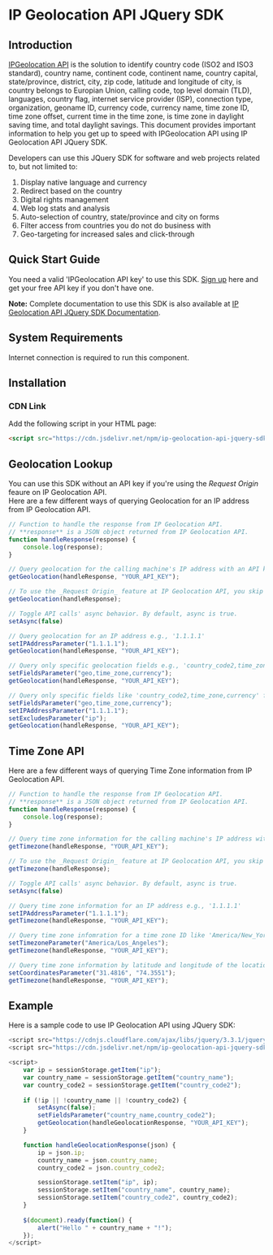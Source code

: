 # IP Geolocation API JQuery SDK

## Introduction

[IPGeolocation API](https://ipgeolocation.io) is the solution to identify country code (ISO2 and ISO3 standard), country name, continent code, continent name, country capital, state/province, district, city, zip code, latitude and longitude of city, is country belongs to Europian Union, calling code, top level domain (TLD), languages, country flag, internet service provider (ISP), connection type, organization, geoname ID, currency code, currency name, time zone ID, time zone offset, current time in the time zone, is time zone in daylight saving time, and total daylight savings. This document provides important information to help you get up to speed with IPGeolocation API using IP Geolocation API JQuery SDK.

Developers can use this JQuery SDK for software and web projects related to, but not limited to:

1. Display native language and currency
2. Redirect based on the country
3. Digital rights management
4. Web log stats and analysis
5. Auto-selection of country, state/province and city on forms
6. Filter access from countries you do not do business with
7. Geo-targeting for increased sales and click-through

## Quick Start Guide

You need a valid 'IPGeolocation API key' to use this SDK. [Sign up](https://ipgeolocation.io/signup) here and get your free API key if you don't have one.

**Note:** Complete documentation to use this SDK is also available at [IP Geolocation API JQuery SDK Documentation](https://ipgeolocation.io/documentation/ip-geolocation-api-jquery-sdk-201809051507).

## System Requirements  

Internet connection is required to run this component.

## Installation
### CDN Link

Add the following script in your HTML page:

```html
<script src="https://cdn.jsdelivr.net/npm/ip-geolocation-api-jquery-sdk@1.0.5/ipgeolocation.min.js"></script>
```

## Geolocation Lookup

You can use this SDK without an API key if you're using the _Request Origin_ feaure on IP Geolocation API.  
Here are a few different ways of querying Geolocation for an IP address from IP Geolocation API.

```javascript
// Function to handle the response from IP Geolocation API.
// **response** is a JSON object returned from IP Geolocation API.
function handleResponse(response) {
    console.log(response);
}

// Query geolocation for the calling machine's IP address with an API key (optional, if you're using _Request Origin_ feature at IP Geolocation API)
getGeolocation(handleResponse, "YOUR_API_KEY");

// To use the _Request Origin_ feature at IP Geolocation API, you skip the API key parameter.
getGeolocation(handleResponse);

// Toggle API calls' async behavior. By default, async is true.
setAsync(false)

// Query geolocation for an IP address e.g., '1.1.1.1'
setIPAddressParameter("1.1.1.1");
getGeolocation(handleResponse, "YOUR_API_KEY");

// Query only specific geolocation fields e.g., 'country_code2,time_zone,currency' for the calling machine's IP address
setFieldsParameter("geo,time_zone,currency");
getGeolocation(handleResponse, "YOUR_API_KEY");

// Query only specific fields like 'country_code2,time_zone,currency' for an IP address like '1.1.1.1' and skip the 'ip' field in the response
setFieldsParameter("geo,time_zone,currency");
setIPAddressParameter("1.1.1.1");
setExcludesParameter("ip");
getGeolocation(handleResponse, "YOUR_API_KEY");
```
## Time Zone API

Here are a few different ways of querying Time Zone information from IP Geolocation API.

```javascript
// Function to handle the response from IP Geolocation API.
// **response** is a JSON object returned from IP Geolocation API.
function handleResponse(response) {
    console.log(response);
}

// Query time zone information for the calling machine's IP address with an API key (optional, if you're using _Request Origin_ feature at IP Geolocation API)
getTimezone(handleResponse, "YOUR_API_KEY");

// To use the _Request Origin_ feature at IP Geolocation API, you skip the API key parameter.
getTimezone(handleResponse);

// Toggle API calls' async behavior. By default, async is true.
setAsync(false)

// Query time zone information for an IP address e.g., '1.1.1.1'
setIPAddressParameter("1.1.1.1");
getTimezone(handleResponse, "YOUR_API_KEY");

// Query time zone infomration for a time zone ID like 'America/New_York'
setTimezoneParameter("America/Los_Angeles");
getTimezone(handleResponse, "YOUR_API_KEY");

// Query time zone information by latitude and longitude of the location
setCoordinatesParameter("31.4816", "74.3551");
getTimezone(handleResponse, "YOUR_API_KEY");
```

## Example

Here is a sample code to use IP Geolocation API using JQuery SDK:

```javascript
<script src="https://cdnjs.cloudflare.com/ajax/libs/jquery/3.3.1/jquery.min.js"></script>
<script src="https://cdn.jsdelivr.net/npm/ip-geolocation-api-jquery-sdk@1.0.5/ipgeolocation.min.js"></script>

<script>
    var ip = sessionStorage.getItem("ip");
    var country_name = sessionStorage.getItem("country_name");
    var country_code2 = sessionStorage.getItem("country_code2");
            
    if (!ip || !country_name || !country_code2) {
        setAsync(false);
        setFieldsParameter("country_name,country_code2");
        getGeolocation(handleGeolocationResponse, "YOUR_API_KEY");
    }

    function handleGeolocationResponse(json) {
        ip = json.ip;
        country_name = json.country_name;
        country_code2 = json.country_code2;

        sessionStorage.setItem("ip", ip);
        sessionStorage.setItem("country_name", country_name);
        sessionStorage.setItem("country_code2", country_code2);
    }
                
    $(document).ready(function() {
        alert("Hello " + country_name + "!");
    });
</script>
```
